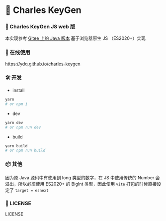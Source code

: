 # 🫙 Charles KeyGen

### 🫙 Charles KeyGen JS web 版

本实现参考 [Gitee 上的 Java 版本](https://gitee.com/thom/charles-keygen) 基于浏览器原生 JS （ES2020+）实现

### 🔗 在线使用
https://ydq.github.io/charles-keygen

### 🛠 开发

- install
~~~bash
yarn 
# or npm i
~~~

- dev
~~~bash
yarn dev 
# or npm run dev
~~~

- build
~~~bash
yarn build 
# or npm run build
~~~

### 📦 其他

因为原 Java 源码中有使用到 long 类型的数字，在 JS 中使用传统的 Number 会溢出，所以必须使用 ES2020+ 的 BigInt 类型，因此使用 `vite` 打包的时候直接设定了 `target = esnext`

### 📄 LICENSE
LICENSE
